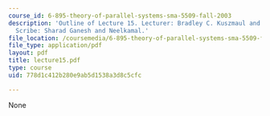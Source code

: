 ```yaml
---
course_id: 6-895-theory-of-parallel-systems-sma-5509-fall-2003
description: 'Outline of Lecture 15. Lecturer: Bradley C. Kuszmaul and Michael Bender.
  Scribe: Sharad Ganesh and Neelkamal.'
file_location: /coursemedia/6-895-theory-of-parallel-systems-sma-5509-fall-2003/778d1c412b280e9ab5d1538a3d8c5cfc_lecture15.pdf
file_type: application/pdf
layout: pdf
title: lecture15.pdf
type: course
uid: 778d1c412b280e9ab5d1538a3d8c5cfc

---
```

None